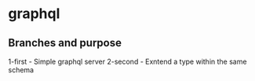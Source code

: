 # graphql

## Branches and purpose

1-first - Simple graphql server
2-second -  Exntend a type within the same schema
